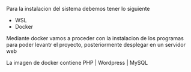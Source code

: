 Para la instalacion del sistema debemos tener lo siguiente 

- WSL 
- Docker 

Mediante docker vamos a proceder con la instalacion de los programas para poder levantr el proyecto, posteriormente desplegar en un servidor web 


La imagen de docker contiene PHP | Wordpress | MySQL